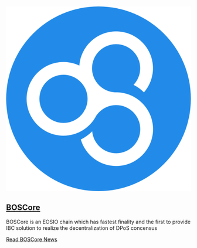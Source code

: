 
[![BOS CORE](/assets/block-production/boscore.png)](https://boscore.io)

[BOSCore](https://boscore.io)
---

BOSCore is an EOSIO chain which has fastest finality and the first to provide IBC solution to realize the decentralization of DPoS concensus


[Read BOSCore News](https://eosdac.io/boscore-news)
